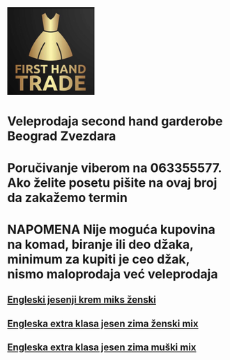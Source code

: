 <img src="firsthandtradelogo.jpg" width="200">

# Veleprodaja second hand garderobe Beograd Zvezdara
 
# Poručivanje viberom na 063355577. Ako želite posetu pišite na ovaj broj da zakažemo termin

# NAPOMENA Nije moguća kupovina na komad, biranje ili deo džaka, minimum za kupiti je ceo džak, nismo maloprodaja već veleprodaja

## [Engleski jesenji krem miks ženski](https://www.facebook.com/share/7RjqoyHUUeV4SFhv/)

## [Engleska extra klasa jesen zima ženski mix](https://www.facebook.com/share/V3dAUF5Dtn8FG4nx/)

## [Engleska extra klasa jesen zima muški mix](https://www.facebook.com/share/dpu754pTCCsHcpka/)
